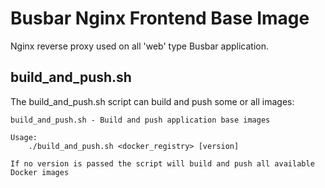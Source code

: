 # Busbar Nginx Frontend Base Image

Nginx reverse proxy used on all 'web' type Busbar application.

## build_and_push.sh

The build_and_push.sh script can build and push some or all images:

```
build_and_push.sh - Build and push application base images

Usage:
    ./build_and_push.sh <docker_registry> [version]

If no version is passed the script will build and push all available Docker images
```
